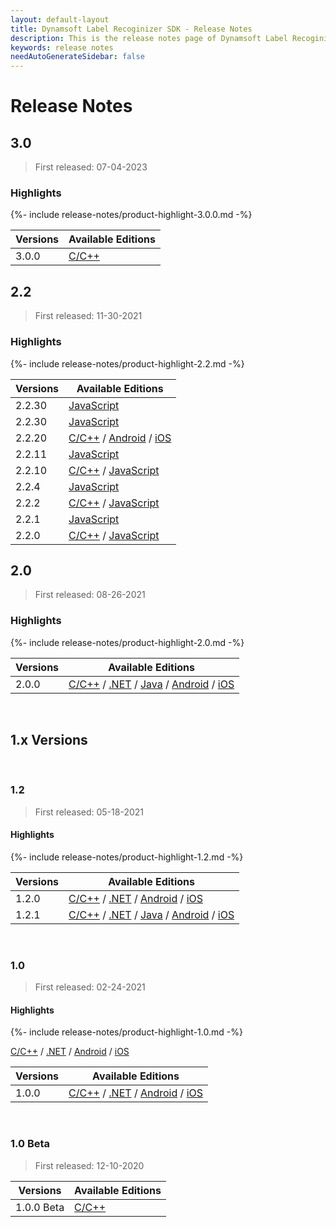 ```yaml
---
layout: default-layout
title: Dynamsoft Label Recoginizer SDK - Release Notes
description: This is the release notes page of Dynamsoft Label Recoginizer SDK.
keywords: release notes
needAutoGenerateSidebar: false
---
```


# Release Notes

## 3.0

> First released: 07-04-2023

### Highlights

{%- include release-notes/product-highlight-3.0.0.md -%}

| Versions | Available Editions                                         |
| -------- | ---------------------------------------------------------- |
| 3.0.0    | [C/C++]({{site.cpp}}release-notes/cpp-3.html#300-07042023) |

## 2.2

> First released: 11-30-2021

### Highlights

{%- include release-notes/product-highlight-2.2.md -%}

| Versions | Available Editions                                                                                                                                                                                                     |
| -------- | ---------------------------------------------------------------------------------------------------------------------------------------------------------------------------------------------------------------------- |
| 2.2.30   | [JavaScript]({{site.js}}release-notes/javascript-2.html#2231-08072023)                                                                                                                                                 |
| 2.2.30   | [JavaScript]({{site.js}}release-notes/javascript-2.html#2230-07242023)                                                                                                                                                 |
| 2.2.20   | [C/C++]({{site.c-cplusplus}}release-notes/c-cpp-2.html#2220-09292022) / [Android]({{site.android}}release-notes/android-2.html#2220-09292022) / [iOS]({{site.objectivec-swift}}release-notes/ios-2.html#2220-09292022) |
| 2.2.11   | [JavaScript]({{site.js}}release-notes/javascript-2.html#2211-08082022)                                                                                                                                                 |
| 2.2.10   | [C/C++]({{site.c-cplusplus}}release-notes/c-cpp-2.html#2210-06212022) / [JavaScript]({{site.js}}release-notes/javascript-2.html#2210-06212022)                                                                         |
| 2.2.4    | [JavaScript]({{site.js}}release-notes/javascript-2.html#224-04142022)                                                                                                                                                  |
| 2.2.2    | [C/C++]({{site.c-cplusplus}}release-notes/c-cpp-2.html#222-03032022) / [JavaScript]({{site.js}}release-notes/javascript-2.html#222-03032022)                                                                           |
| 2.2.1    | [JavaScript]({{site.js}}release-notes/javascript-2.html#221-02232022)                                                                                                                                                  |
| 2.2.0    | [C/C++]({{site.c-cplusplus}}release-notes/c-cpp-2.html#20-11302021) / [JavaScript]({{site.js}}release-notes/javascript-2.html#220-12072021)                                                                            |

## 2.0
> First released: 08-26-2021

### Highlights

{%- include release-notes/product-highlight-2.0.md -%}

| Versions | Available Editions                                                                                                                                                                                                                                                                                                                             |
| -------- | ---------------------------------------------------------------------------------------------------------------------------------------------------------------------------------------------------------------------------------------------------------------------------------------------------------------------------------------------- |
| 2.0.0    | [C/C++]({{site.c-cplusplus}}release-notes/c-cpp-2.html#20-08262021) / [.NET]({{site.dotnet}}release-notes/dotnet-2.html#20-08262021) / [Java]({{site.java}}release-notes/java-2.html#20-08262021) / [Android]({{site.android}}release-notes/android-2.html#20-08262021) / [iOS]({{site.objectivec-swift}}release-notes/ios-2.html#20-08262021) |

&nbsp;

<div class="fold-panel-prefix"></div>

## 1.x Versions <i class="fa fa-caret-down"></i>

<div class="fold-panel-start"></div>

&nbsp;

### 1.2
> First released: 05-18-2021

#### Highlights

{%- include release-notes/product-highlight-1.2.md -%}

| Versions | Available Editions                                                                                                                                                                                                                                                                                                                                  |
| -------- | --------------------------------------------------------------------------------------------------------------------------------------------------------------------------------------------------------------------------------------------------------------------------------------------------------------------------------------------------- |
| 1.2.0    | [C/C++]({{site.c-cplusplus}}release-notes/c-cpp-1.html#12-05182021) / [.NET]({{site.dotnet}}release-notes/dotnet-1.html#12-05182021) / [Android]({{site.android}}release-notes/android-1.html#12-05182021) / [iOS]({{site.objectivec-swift}}release-notes/ios-1.html#12-05182021)                                                                   |
| 1.2.1    | [C/C++]({{site.c-cplusplus}}release-notes/c-cpp-1.html#121-06082021) / [.NET]({{site.dotnet}}release-notes/dotnet-1.html#121-06082021) / [Java]({{site.java}}release-notes/java-1.html#121-06082021) / [Android]({{site.android}}release-notes/android-1.html#121-06082021) / [iOS]({{site.objectivec-swift}}release-notes/ios-1.html#121-06082021) |

&nbsp;

### 1.0

> First released: 02-24-2021

#### Highlights

{%- include release-notes/product-highlight-1.0.md -%}

[C/C++]({{site.c-cplusplus}}release-notes/c-cpp-1.html#10-02242021) / [.NET]({{site.dotnet}}release-notes/dotnet-1.html#10-02242021) / [Android]({{site.android}}release-notes/android-1.html#10-02242021) / [iOS]({{site.objectivec-swift}}release-notes/ios-1.html#10-02242021)

| Versions | Available Editions                                                                                                                                                                                                                                                                |
| -------- | --------------------------------------------------------------------------------------------------------------------------------------------------------------------------------------------------------------------------------------------------------------------------------- |
| 1.0.0    | [C/C++]({{site.c-cplusplus}}release-notes/c-cpp-1.html#10-02242021) / [.NET]({{site.dotnet}}release-notes/dotnet-1.html#10-02242021) / [Android]({{site.android}}release-notes/android-1.html#10-02242021) / [iOS]({{site.objectivec-swift}}release-notes/ios-1.html#10-02242021) |

&nbsp;

### 1.0 Beta

> First released: 12-10-2020

| Versions   | Available Editions                                                       |
| ---------- | ------------------------------------------------------------------------ |
| 1.0.0 Beta | [C/C++]({{site.c-cplusplus}}release-notes/c-cpp-1.html#10-beta-12102020) |

<div class="fold-panel-end"></div>
